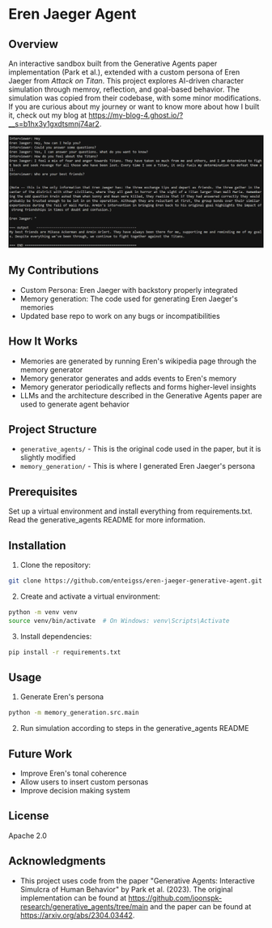 # Eren Jaeger Agent

## Overview
An interactive sandbox built from the Generative Agents paper implementation (Park et al.), extended with a custom persona of Eren Jaeger from *Attack on Titan*. This project explores AI-driven character simulation through memroy, reflection, and goal-based behavior. The simulation was copied from their codebase, with some minor modifications. If you are curious about my journey or want to know more about how I built it, check out my blog at https://my-blog-4.ghost.io/?__s=b1hx3y1gxdtsmnj74ar2.

![Demo Screenshot](best-friends.png)

## My Contributions
- Custom Persona: Eren Jaeger with backstory properly integrated
- Memory generation: The code used for generating Eren Jaeger's memories
- Updated base repo to work on any bugs or incompatibilities

## How It Works
- Memories are generated by running Eren's wikipedia page through the memory generator
- Memory generator generates and adds events to Eren's memory
- Memory generator periodically reflects and forms higher-level insights
- LLMs and the architecture described in the Generative Agents paper are used to generate agent behavior

## Project Structure
- `generative_agents/` - This is the original code used in the paper, but it is slightly modified
- `memory_generation/` - This is where I generated Eren Jaeger's persona

## Prerequisites
Set up a virtual environment and install everything from requirements.txt. Read the generative_agents README for more information. 

## Installation
1. Clone the repository:
```bash
git clone https://github.com/enteigss/eren-jaeger-generative-agent.git
```

2. Create and activate a virtual environment:
```bash
python -m venv venv
source venv/bin/activate  # On Windows: venv\Scripts\Activate
```

3. Install dependencies:
```bash
pip install -r requirements.txt
```

## Usage
1. Generate Eren's persona
```bash
python -m memory_generation.src.main
```

2. Run simulation according to steps in the generative_agents README

## Future Work
- Improve Eren's tonal coherence
- Allow users to insert custom personas
- Improve decision making system

## License
Apache 2.0

## Acknowledgments
- This project uses code from the paper "Generative Agents: Interactive Simulcra of Human Behavior" by Park et al. (2023). The original implementation can be found at https://github.com/joonspk-research/generative_agents/tree/main and the paper can be found at https://arxiv.org/abs/2304.03442. 
